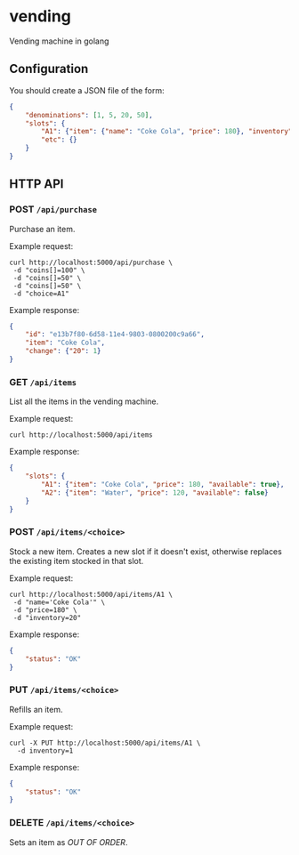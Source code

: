 vending
=======

Vending machine in golang

Configuration
-------------

You should create a JSON file of the form:

```json
{
    "denominations": [1, 5, 20, 50],
    "slots": {
        "A1": {"item": {"name": "Coke Cola", "price": 180}, "inventory": 20},
        "etc": {}
    }
}
```

HTTP API
--------

###  POST `/api/purchase`

Purchase an item.

Example request:

```
curl http://localhost:5000/api/purchase \
 -d "coins[]=100" \
 -d "coins[]=50" \
 -d "coins[]=50" \
 -d "choice=A1"
```

Example response:

```json
{
    "id": "e13b7f80-6d58-11e4-9803-0800200c9a66",
    "item": "Coke Cola",
    "change": {"20": 1}
}
```

### GET `/api/items`

List all the items in the vending machine.

Example request:

```
curl http://localhost:5000/api/items
```

Example response:

```json
{
    "slots": {
        "A1": {"item": "Coke Cola", "price": 180, "available": true},
        "A2": {"item": "Water", "price": 120, "available": false}
    }
}
```

### POST `/api/items/<choice>`

Stock a new item. Creates a new slot if it doesn't exist, otherwise replaces the existing item stocked in that slot.

Example request:

```
curl http://localhost:5000/api/items/A1 \
 -d "name='Coke Cola'" \
 -d "price=180" \
 -d "inventory=20"
```

Example response:

```json
{
    "status": "OK"
}
```

### PUT `/api/items/<choice>`

Refills an item.

Example request:

```
curl -X PUT http://localhost:5000/api/items/A1 \
  -d inventory=1
```

Example response:

```json
{
    "status": "OK"
}
```

###  DELETE `/api/items/<choice>`

Sets an item as *OUT OF ORDER*.

